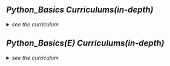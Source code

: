 <i>

## Python_Basics Curriculums(in-depth)

<details>

<summary>see the curriculum</summary>

<br>

  <div align="center", class="python">

| No. | Topic | What You will Learn | Difficulty | Quiz Attached | Assignment Attached |
| :--------: | :-----------: | :-----------: | :-----------: | :-----------: | :-----------: |
| Wk1 | Python Fundamentals 1/3 | introduction <br> data types <br> variable / print() / string manipulation(indexing + slicing) | ⭐ | ✅ |✅ <br> 7 Coding Problems <br> (2 Advanced) |
| Wk2 | Python Fundamentals 2/3 | operators / assignment operators / operator priority / operations <br> type(), abs(), input(), type conversions | ⭐⭐ | ✅ | ✅ <br> 6 Coding Problems <br> (3 Advanced) |
| Wk3 | Python Fundamentals 3/3 | f-string / split() / zfill() + more string functions <br> reading documentations practice I <br> bool data type / inequalities | ⭐⭐ | ✅ | ✅ <br> 4 Coding Problems <br> (2 Advanced) |
| Wk4 | If | if-else / if-elif-else <br> nested if / and & or / pass <br> if statement in one line | ⭐⭐ | ✅ | ✅ <br> 2 Coding Problems <br> (2 Advanced) |
| Wk5 | For + List | list / append(), insert(), extend() + more list functions <br> reading documentations practice II <br> for / for - range() | ⭐⭐⭐ | ✅ | ✅ <br> 3 Coding Problems <br> (1 Mid & 1 Hard) |
| Wk6 | While + Dictionary + Tuple | nested for loop <br> dictionary / dictionary operations <br> tuple <br> while loop - break, continue <br> for - enumerate | ⭐⭐⭐ | ✅ | ✅ <br> 3 Coding Problems <br> (1 Hard) |
| Wk7 | Function | function definition / 2 types of function <br> function components <br> making functions practice | ⭐⭐⭐ | ✅ | ✅ <br> 4 Coding Problems <br> (2 Advanced) |
| Wk8~10 | 100 exercises I | coding exercises | ⭐⭐⭐ | 100 exercises | x | 
| Wk11 | Try-Except Block & Top Errors | Syntax Error & RE Top 9 Errors <br> try-except(+pass/Exception) <br> try-except-else-finally <br> raise Exception | ⭐⭐⭐⭐ | Quiz 1/2 ✅ <br> Quiz 2/2 ✅ | ✅ <br> 4 Coding Problems <br> (2 Advanced & 1 Champion) |
| Wk12 | Regular Expressions(Easy) | meta-characters <br> search(), match(), findall() <br> open() / txt file exercises | ⭐⭐⭐⭐ | ✅ | |
| Wk13 | Data Types II | Set Data Stucture(attributes, functions, intersection/union/difference) <br> bool() <br> list +, * <br> dictionary functions | ⭐⭐⭐ | ✅ | |
| Wk14 | 2D Array(Easy) | Intro, Double-Indexing <br> 2D-Array initialization(memory) <br> list comprehension| ⭐⭐⭐⭐⭐ | ✅ | |
| Wk15 | File I/O | f.open() / f.write() / f.close() <br> file modes <br> reading files | ⭐⭐⭐⭐ | ✅ | |
| Wk16~18 | 100 exercises II | coding exercises | ⭐⭐⭐⭐ | 100 exercises | x |
| Wk19~20 | Final Test | | ⭐⭐⭐⭐ | Test Problems | x |
</div>


  
</details>


## Python_Basics(E) Curriculums(in-depth)

<details>

<summary>see the curriculum</summary>

<br>

<div align="center", class="python">

| No. | Topic | What You will Learn | Difficulty | Quiz Attached | Assignment Attached |
| :--------: | :-----------: | :-----------: | :-----------: | :-----------: | :-----------: |
| Wk1 | Input/Output/Variable | introduction <br> input/output/variable/variable <br> print() practice | ⭐ | ✅ | ✅ <br> 7 Coding Problems <br> (2 Advanced) |
| Wk2 | String |type()/len()/string <br> intro to function | ⭐ | ✅ | ✅ <br> 5 Coding Problems <br> (2 Advanced) |
| Wk3 | Math | math operators(+,-,*,/,//,%) <br> assignment operators | ⭐⭐ | ✅ | ✅ <br> 7 Coding Problems <br> (1 Advanced) |
| Wk4 | Python Data 1/2 | 4 data types intro <br> type conversions <br> string operators | ⭐⭐ | x | ✅ <br> 7 Coding Problems <br> (1 Advanced & 1 Champion) |
| Wk5 | Python Data 2/2 | inequalities / bool data type <br> operations practice | ⭐⭐ | ✅ | ✅ <br> 9 Coding Problems <br> (4 Advanced) |
| Wk6 | If | if-else / if-elif-else | ⭐⭐ | ✅ | ✅ <br> 6 Coding Problems <br> (2 Advanced) |
| Wk7 | List | list naming & indexing / slicing <br> append(), extend() | ⭐⭐ | ✅ | ✅ <br> 7 Coding Problems <br> (2 Advanced) |
| Wk8 | Review I + Test I(A,B) | Review I <br> Test I A: Multiple-Choice & Short-Answer Questions <br> Test I B: Practice Coding Questions  | ⭐⭐ | Tests | x |
| Wk9 | For 1/2 | string for loop / index() function <br> practicing for loops in strings | ⭐⭐⭐ | x | ✅ <br> 5 Coding Problems <br> (3 Advanced) |
| Wk10 | For 2/2 | list for loop / for loop exercises including coding contest problems | ⭐⭐⭐ | ✅ | ✅ <br> 6 Coding Problems <br> (4 Advanced & 1 Champion) |
| Wk11 | Input() | input() function + types of input() / library using randint() function / exercises including coding contest champion problems | ⭐⭐⭐ | ✅ |
| Wk12~13 | 50 exercises I | coding exercises | ⭐⭐⭐ | 50 exercises | x |
| Wk14 | Functions(Hard) | upper(), lower(), isupper(), islower(), isalpha(), isdigit(), find(), rfind() <br> list insert(), remove(), del | ⭐⭐⭐⭐ | ✅ | 
| Wk15 | If(Hard) | nested-if <br> and,or | ⭐⭐⭐⭐ | ✅ | 
| Wk16 | Tuple | intro<br>indexing / slicing / 'double' indexing&slicing<br> tuple +, * | ⭐⭐ | ✅ |
| Wk17 | Set | 2 attributes of set() <br> add(), update(), remove() <br> intersection(), union(), difference() | ⭐⭐⭐⭐ | ✅ |
| Wk18~19 | 50 exercises II | coding exercises | ⭐⭐⭐⭐ | 50 exercises | x |
| Wk20 | Review II + Test II(A,B) | Review II <br> Test II A: Multiple-Choice & Short-Answer Questions <br> Test II B: Practice Coding Questions  | ⭐⭐⭐⭐ | Tests | x |
</div>

  
</details>


</i>
